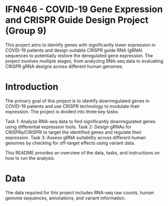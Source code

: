 # IFN646 - COVID-19 Gene Expression and CRISPR Guide Design Project (Group 9)

This project aims to identify genes with significantly lower expression in COVID-19 patients and design suitable CRISPR guide RNA (gRNA) sequences to potentially restore the deregulated gene expression. The project involves multiple stages, from analyzing RNA-seq data to evaluating CRISPR gRNA designs across different human genomes.


# Introduction
The primary goal of this project is to identify downregulated genes in COVID-19 patients and use CRISPR technology to modulate their expression. The project is divided into three key tasks:

Task 1: Analyze RNA-seq data to find significantly downregulated genes using differential expression tools.
Task 2: Design gRNAs for CRISPRa/CRISPRi to target the identified genes and regulate their expression.
Task 3: Assess gRNA suitability across different human genomes by checking for off-target effects using variant data.

This README provides an overview of the data, tasks, and instructions on how to run the analysis.


# Data
The data required for this project includes RNA-seq raw counts, human genome sequences, annotations, and variant information.
